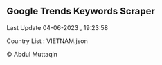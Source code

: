 

## Google Trends Keywords Scraper 
 
Last Update 04-06-2023 , 19:23:58

Country List :
VIETNAM.json



© Abdul Muttaqin 

